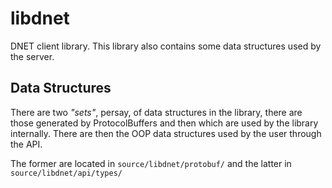 libdnet
=======

DNET client library. This library also contains some data structures used by the server.

## Data Structures

There are two _"sets"_, persay, of data structures in the library, there are those generated by ProtocolBuffers and then which are used by the library internally. There are then the OOP data structures used by the user through the API.

The former are located in `source/libdnet/protobuf/` and the latter in `source/libdnet/api/types/`
